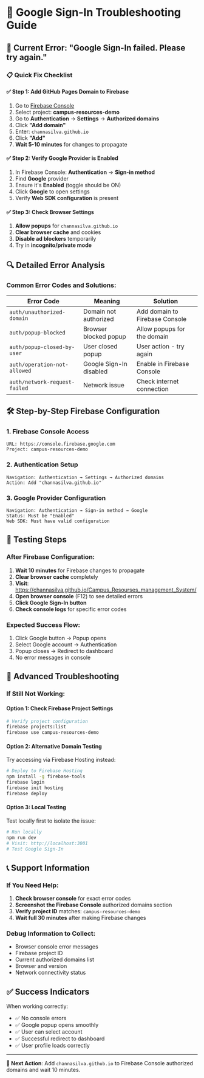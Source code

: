 # 🔧 Google Sign-In Troubleshooting Guide

## 🚨 Current Error: "Google Sign-In failed. Please try again."

### 📋 Quick Fix Checklist

#### ✅ Step 1: Add GitHub Pages Domain to Firebase
1. Go to [Firebase Console](https://console.firebase.google.com)
2. Select project: **campus-resources-demo**
3. Go to **Authentication** → **Settings** → **Authorized domains**
4. Click **"Add domain"**
5. Enter: `channasilva.github.io`
6. Click **"Add"**
7. **Wait 5-10 minutes** for changes to propagate

#### ✅ Step 2: Verify Google Provider is Enabled
1. In Firebase Console: **Authentication** → **Sign-in method**
2. Find **Google** provider
3. Ensure it's **Enabled** (toggle should be ON)
4. Click **Google** to open settings
5. Verify **Web SDK configuration** is present

#### ✅ Step 3: Check Browser Settings
1. **Allow popups** for `channasilva.github.io`
2. **Clear browser cache** and cookies
3. **Disable ad blockers** temporarily
4. Try in **incognito/private mode**

## 🔍 Detailed Error Analysis

### Common Error Codes and Solutions:

| Error Code | Meaning | Solution |
|------------|---------|----------|
| `auth/unauthorized-domain` | Domain not authorized | Add domain to Firebase Console |
| `auth/popup-blocked` | Browser blocked popup | Allow popups for the domain |
| `auth/popup-closed-by-user` | User closed popup | User action - try again |
| `auth/operation-not-allowed` | Google Sign-In disabled | Enable in Firebase Console |
| `auth/network-request-failed` | Network issue | Check internet connection |

## 🛠️ Step-by-Step Firebase Configuration

### 1. Firebase Console Access
```
URL: https://console.firebase.google.com
Project: campus-resources-demo
```

### 2. Authentication Setup
```
Navigation: Authentication → Settings → Authorized domains
Action: Add "channasilva.github.io"
```

### 3. Google Provider Configuration
```
Navigation: Authentication → Sign-in method → Google
Status: Must be "Enabled"
Web SDK: Must have valid configuration
```

## 🧪 Testing Steps

### After Firebase Configuration:
1. **Wait 10 minutes** for Firebase changes to propagate
2. **Clear browser cache** completely
3. **Visit**: https://channasilva.github.io/Campus_Resourses_management_System/
4. **Open browser console** (F12) to see detailed errors
5. **Click Google Sign-In button**
6. **Check console logs** for specific error codes

### Expected Success Flow:
1. Click Google button → Popup opens
2. Select Google account → Authentication
3. Popup closes → Redirect to dashboard
4. No error messages in console

## 🔧 Advanced Troubleshooting

### If Still Not Working:

#### Option 1: Check Firebase Project Settings
```bash
# Verify project configuration
firebase projects:list
firebase use campus-resources-demo
```

#### Option 2: Alternative Domain Testing
Try accessing via Firebase Hosting instead:
```bash
# Deploy to Firebase Hosting
npm install -g firebase-tools
firebase login
firebase init hosting
firebase deploy
```

#### Option 3: Local Testing
Test locally first to isolate the issue:
```bash
# Run locally
npm run dev
# Visit: http://localhost:3001
# Test Google Sign-In
```

## 📞 Support Information

### If You Need Help:
1. **Check browser console** for exact error codes
2. **Screenshot the Firebase Console** authorized domains section
3. **Verify project ID** matches: `campus-resources-demo`
4. **Wait full 30 minutes** after making Firebase changes

### Debug Information to Collect:
- Browser console error messages
- Firebase project ID
- Current authorized domains list
- Browser and version
- Network connectivity status

## ✅ Success Indicators

When working correctly:
- ✅ No console errors
- ✅ Google popup opens smoothly
- ✅ User can select account
- ✅ Successful redirect to dashboard
- ✅ User profile loads correctly

---

**🎯 Next Action**: Add `channasilva.github.io` to Firebase Console authorized domains and wait 10 minutes.